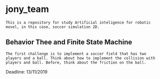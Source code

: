 # jony_team

	This is a repository for study Artificial inteligence for robotic movel, in this case, soccer simulation 2D.

## Behavior Thee and Finite State Machine

	The first challenge is to implement a soccer field that has two players and a ball. Think about how to implement the collision with players and ball. Before, think about the friction on the ball.

Deadline: 13/11/2019
